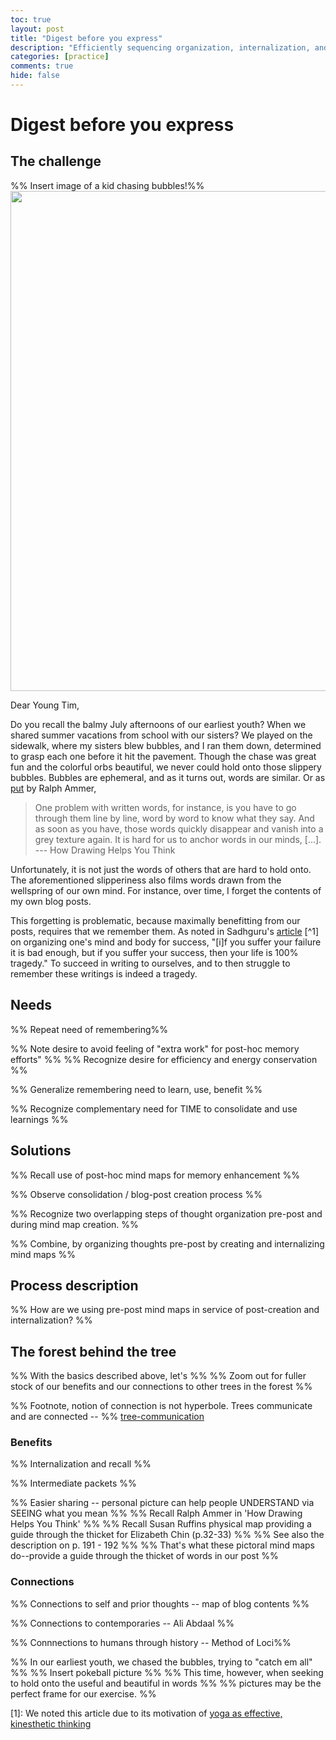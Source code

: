 ```yaml
---
toc: true
layout: post
title: "Digest before you express"
description: "Efficiently sequencing organization, internalization, and expression"
categories: [practice]
comments: true
hide: false
---
```


# Digest before you express


## The challenge
%% Insert image of a kid chasing bubbles!%%
<img src="{{ site.baseurl }}/images/2022-07-31_bubbles.png" width="800px">

Dear Young Tim,

Do you recall the balmy July afternoons of our earliest youth?
When we shared summer vacations from school with our sisters?
We played on the sidewalk,
where my sisters blew bubbles,
and I ran them down,
determined to grasp each one before it hit the pavement.
Though the chase was great fun and the colorful orbs beautiful,
we never could hold onto those slippery bubbles.
Bubbles are ephemeral, and as it turns out, words are similar.
Or as [put](https://youtu.be/ZqlTSCvP-Z0?t=779) by Ralph Ammer,

> One problem with written words, for instance,
> is you have to go through them line by line, word by word
> to know what they say.
> And as soon as you have,
> those words quickly disappear
> and vanish into a grey texture again.
> It is hard for us to anchor words in our minds, [...].
> --- How Drawing Helps You Think

Unfortunately, it is not just the words of others that are hard to hold onto.
The aforementioned slipperiness
also films words
drawn from the wellspring of our own mind.
For instance, over time, I forget the contents of my own blog posts.

This forgetting is problematic,
because maximally benefitting from our posts,
requires that we remember them.
As noted in Sadhguru's [article](https://isha.sadhguru.org/yoga/yoga-articles-mind-stress/organizing-mind-success/) [^1]
on organizing one's mind and body for success,
"[i]f you suffer your failure it is bad enough,
but if you suffer your success,
then your life is 100% tragedy."
To succeed in writing to ourselves,
and to then struggle to remember these writings
is indeed a tragedy.


## Needs

%% Repeat need of remembering%%

%% Note desire to avoid feeling of "extra work" for post-hoc memory efforts" %%
%% Recognize desire for efficiency and energy conservation  %%

%% Generalize remembering need to learn, use, benefit %%

%% Recognize complementary need for TIME to consolidate and use learnings %%


## Solutions

%% Recall use of post-hoc mind maps for memory enhancement %%

%% Observe consolidation / blog-post creation process %%

%% Recognize two overlapping steps of thought organization pre-post and during mind map creation. %%

%% Combine, by organizing thoughts pre-post by creating and internalizing mind maps %%


## Process description

%% How are we using pre-post mind maps in service of post-creation and internalization? %%



## The forest behind the tree

%% With the basics described above, let's %%
%% Zoom out for fuller stock of our benefits and our connections to other trees in the forest %%

%% Footnote, notion of connection is not hyperbole. Trees communicate and are connected -- %%
[tree-communication](https://www.npr.org/sections/health-shots/2021/05/04/993430007/trees-talk-to-each-other-mother-tree-ecologist-hears-lessons-for-people-too)


### Benefits

%% Internalization and recall %%

%% Intermediate packets %%

%% Easier sharing -- personal picture can  help people UNDERSTAND via SEEING what you mean  %%
%% Recall Ralph Ammer in 'How Drawing Helps You Think' %%
%% Recall Susan Ruffins physical map providing a guide through the thicket for Elizabeth Chin (p.32-33) %%
%% See also the description on p. 191 - 192 %%
%% That's what these pictoral mind maps do--provide a guide through the thicket of words in our post %%


### Connections

%% Connections to self and prior thoughts -- map of blog contents %%

%% Connections to contemporaries -- Ali Abdaal %%

%% Connnections to humans through history -- Method of Loci%%


%% In our earliest youth, we chased the bubbles, trying to "catch em all" %%
%% Insert pokeball picture %%
%% This time, however, when seeking to hold onto the useful and beautiful in words %%
%% pictures may be the perfect frame for our exercise. %%

[1]: We noted this article due to its motivation of [yoga as effective, kinesthetic thinking](https://timothyb0912.github.io/blog/psychology/practice/2022/06/21/Yoga-and-kinesthetic-thinking.html)  